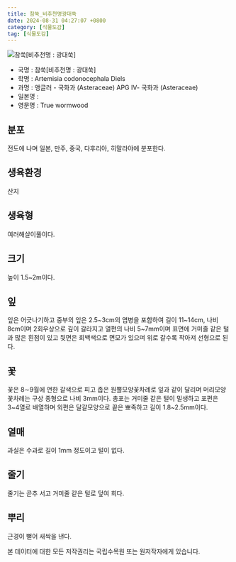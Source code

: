 ```yaml
---
title: 참쑥_비추천명광대쑥
date: 2024-08-31 04:27:07 +0800
category: [식물도감]
tag: [식물도감]
---
```




![참쑥[비추천명 : 광대쑥]](/fileUpload/plants/basic/Compositae/Artemisia/10501/1_th2.JPG)
- 국명 : 참쑥[비추천명 : 광대쑥]
- 학명 : Artemisia codonocephala Diels
- 과명 : 앵글러 - 국화과 (Asteraceae) APG Ⅳ- 국화과 (Asteraceae)
- 일본명 : 
- 영문명 : True wormwood


## 분포
전도에 나며 일본, 만주, 중국, 다후리아, 히말라야에 분포한다.
## 생육환경
산지
## 생육형
여러해살이풀이다.
## 크기
높이 1.5~2m이다.
## 잎
잎은 어긋나기하고 중부의 잎은 2.5~3cm의 엽병을 포함하여 길이 11~14cm, 나비 8cm이며 2회우상으로 깊이 갈라지고 열편의 나비 5~7mm이며 표면에 거미줄 같은 털과 많은 흰점이 있고 뒷면은 회백색으로 면모가 있으며 위로 갈수록 작아져 선형으로 된다.
## 꽃
꽃은 8∼9월에 연한 갈색으로 피고 좁은 원뿔모양꽃차례로 잎과 같이 달리며 머리모양꽃차례는 구상 종형으로 나비 3mm이다. 총포는 거미줄 같은 털이 밀생하고 포편은 3~4열로 배열하며 외편은 달걀모양으로 끝은 뾰족하고 길이 1.8~2.5mm이다.
## 열매
과실은 수과로 길이 1mm 정도이고 털이 없다.
## 줄기
줄기는 곧추 서고 거미줄 같은 털로 덮여 희다.
## 뿌리
근경이 뻗어 새싹을 낸다.






본 데이터에 대한 모든 저작권리는 국립수목원 또는 원저작자에게 있습니다.
